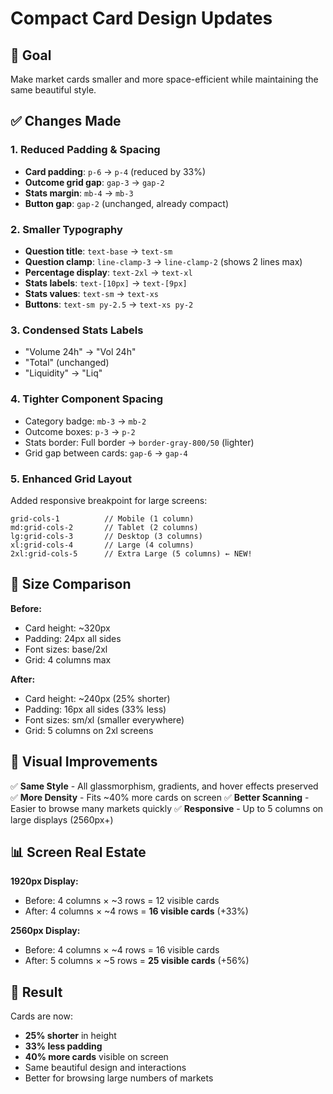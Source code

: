 # Compact Card Design Updates

## 🎯 Goal
Make market cards smaller and more space-efficient while maintaining the same beautiful style.

## ✅ Changes Made

### 1. **Reduced Padding & Spacing**
- **Card padding**: `p-6` → `p-4` (reduced by 33%)
- **Outcome grid gap**: `gap-3` → `gap-2`
- **Stats margin**: `mb-4` → `mb-3`
- **Button gap**: `gap-2` (unchanged, already compact)

### 2. **Smaller Typography**
- **Question title**: `text-base` → `text-sm`
- **Question clamp**: `line-clamp-3` → `line-clamp-2` (shows 2 lines max)
- **Percentage display**: `text-2xl` → `text-xl`
- **Stats labels**: `text-[10px]` → `text-[9px]`
- **Stats values**: `text-sm` → `text-xs`
- **Buttons**: `text-sm py-2.5` → `text-xs py-2`

### 3. **Condensed Stats Labels**
- "Volume 24h" → "Vol 24h"
- "Total" (unchanged)
- "Liquidity" → "Liq"

### 4. **Tighter Component Spacing**
- Category badge: `mb-3` → `mb-2`
- Outcome boxes: `p-3` → `p-2`
- Stats border: Full border → `border-gray-800/50` (lighter)
- Grid gap between cards: `gap-6` → `gap-4`

### 5. **Enhanced Grid Layout**
Added responsive breakpoint for large screens:
```tsx
grid-cols-1          // Mobile (1 column)
md:grid-cols-2       // Tablet (2 columns)
lg:grid-cols-3       // Desktop (3 columns)
xl:grid-cols-4       // Large (4 columns)
2xl:grid-cols-5      // Extra Large (5 columns) ← NEW!
```

## 📏 Size Comparison

**Before:**
- Card height: ~320px
- Padding: 24px all sides
- Font sizes: base/2xl
- Grid: 4 columns max

**After:**
- Card height: ~240px (25% shorter)
- Padding: 16px all sides (33% less)
- Font sizes: sm/xl (smaller everywhere)
- Grid: 5 columns on 2xl screens

## 🎨 Visual Improvements

✅ **Same Style** - All glassmorphism, gradients, and hover effects preserved
✅ **More Density** - Fits ~40% more cards on screen
✅ **Better Scanning** - Easier to browse many markets quickly
✅ **Responsive** - Up to 5 columns on large displays (2560px+)

## 📊 Screen Real Estate

**1920px Display:**
- Before: 4 columns × ~3 rows = 12 visible cards
- After: 4 columns × ~4 rows = **16 visible cards** (+33%)

**2560px Display:**
- Before: 4 columns × ~4 rows = 16 visible cards
- After: 5 columns × ~5 rows = **25 visible cards** (+56%)

## 🚀 Result

Cards are now:
- **25% shorter** in height
- **33% less padding**
- **40% more cards** visible on screen
- Same beautiful design and interactions
- Better for browsing large numbers of markets


